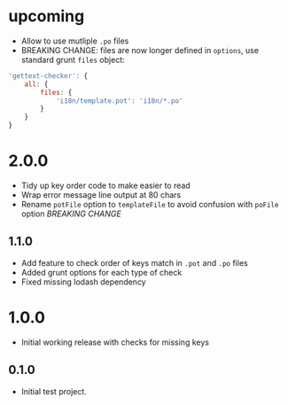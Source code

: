 # upcoming

* Allow to use mutliple `.po` files
* BREAKING CHANGE: files are now longer defined in `options`, use standard grunt `files` object:
```js
'gettext-checker': {
    all: {
        files: {
            'i18n/template.pot': 'i18n/*.po'
        }
    }
}
```


# 2.0.0
* Tidy up key order code to make easier to read
* Wrap error message line output at 80 chars
* Rename `potFile` option to `templateFile` to avoid confusion with `poFile` option *BREAKING CHANGE*

## 1.1.0
* Add feature to check order of keys match in `.pot` and `.po` files
* Added grunt options for each type of check
* Fixed missing lodash dependency

# 1.0.0
* Initial working release with checks for missing keys

## 0.1.0
* Initial test project.
